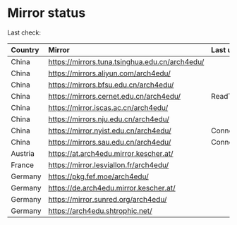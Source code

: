 <script src="./time.js"></script>
# Mirror status
Last check: <script type="text/javascript">localize(1750332109.4092667);</script>

|Country|Mirror|Last update|
|:------|:-----|:----------|
|China|https://mirrors.tuna.tsinghua.edu.cn/arch4edu/|<script type="text/javascript">localize(1750272394);</script>|
|China|https://mirrors.aliyun.com/arch4edu/|<script type="text/javascript">localize(1750318038);</script>|
|China|https://mirrors.bfsu.edu.cn/arch4edu/|<script type="text/javascript">localize(1750272394);</script>|
|China|https://mirrors.cernet.edu.cn/arch4edu/|ReadTimeout|
|China|https://mirror.iscas.ac.cn/arch4edu/|<script type="text/javascript">localize(1750272394);</script>|
|China|https://mirrors.nju.edu.cn/arch4edu/|<script type="text/javascript">localize(1750229253);</script>|
|China|https://mirror.nyist.edu.cn/arch4edu/|ConnectionError|
|China|https://mirrors.sau.edu.cn/arch4edu/|ConnectionError|
|Austria|https://at.arch4edu.mirror.kescher.at/|<script type="text/javascript">localize(1750272394);</script>|
|France|https://mirror.lesviallon.fr/arch4edu/|<script type="text/javascript">localize(1750272394);</script>|
|Germany|https://pkg.fef.moe/arch4edu/|<script type="text/javascript">localize(1750272394);</script>|
|Germany|https://de.arch4edu.mirror.kescher.at/|<script type="text/javascript">localize(1750272394);</script>|
|Germany|https://mirror.sunred.org/arch4edu/|<script type="text/javascript">localize(1750272394);</script>|
|Germany|https://arch4edu.shtrophic.net/|<script type="text/javascript">localize(1750272394);</script>|

<script src="./tablefilter/tablefilter.js"></script>
<script src="./table.js"></script>